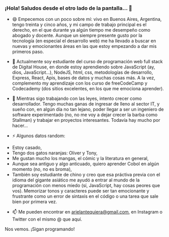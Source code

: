 ### ¡Hola! Saludos desde el otro lado de la pantalla... 👋

- 😄 Empecemos con un poco sobre mí: vivo en Buenos Aires, Argentina, tengo treinta y cinco años, y mi campo de trabajo principal es el derecho, en el que durante ya algún tiempo me desempeño como abogado y docente. Aunque un siempre presente gusto por la tecnología (en especial el desarrollo web) me ha llevado a buscar en nuevas y emocionantes áreas en las que estoy empezando a dar mis primeros paso.

- 🌱 Actualmente soy estudiante del curso de programación web full stack de Digital House, en donde estoy aprendiendo sobre JavaScript (ay, dios, JavaScript...), NodeJS, html, css, metodologías de desarrollo, Express, React, Apis, bases de datos y muchas cosas más. A la vez, complemento my aprendizaje con los curso de freeCodeCamp y Codecademy (dos sitios excelentes, en los que me emociona aprender).

- 🔭 Mientras sigo trabajando con las leyes, intento crecer como desarrollador. Tengo muchas ganas de ingresar de lleno al sector IT, y sueño con, en algún día no tan lejano, poder llegar a ser un ingeniero de software experimentado (no, no me voy a dejar crecer la barba como Stallman) y trabajar en proyectos interesantes. Todavía hay mucho por hacer...

- ⚡ Algunos datos random:

* Estoy casado,
* Tengo dos gatos naranjas: Oliver y Tony,
* Me gustan mucho los mangas, el cómic y la literatura en general,
* Aunque sea antiguo y algo anticuado, quiero aprender Cobol en algún momento (no, no es broma),
* También soy estudiante de chino y creo que esa práctiva previa con el idioma del gigante asiático me ayudó a entrar al mundo de la programación con menos miedo (sí, JavaScript, hay cosas peores que vos). Memorizar tonos y caracteres puede ser tan emocionante y frustrante como un error de sintaxis en el código o una tarea que sale bien por primera vez.

- 📫 Me pueden encontrar en arielantequiera@gmail.com, en Instagram o Twitter con el mismo @ que aquí.

Nos vemos.
¡Sigan programando!
